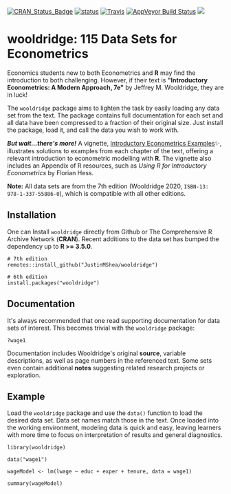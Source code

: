 

[![CRAN_Status_Badge](https://www.r-pkg.org/badges/version/wooldridge)](https://cran.r-project.org/package=wooldridge)
[![status](https://tinyverse.netlify.com/badge/wooldridge)](https://CRAN.R-project.org/package=wooldridge)
[![Travis](https://travis-ci.org/JustinMShea/wooldridge.svg?branch=master)](https://travis-ci.org/JustinMShea/wooldridge) [![AppVeyor Build Status](https://ci.appveyor.com/api/projects/status/github/JustinMShea/wooldridge?branch=master&svg=true)](https://ci.appveyor.com/project/JustinMShea/wooldridge)   [![](https://cranlogs.r-pkg.org/badges/wooldridge)](https://CRAN.R-project.org/package=wooldridge)

# wooldridge: 115 Data Sets for Econometrics 

Economics students new to both Econometrics and **R** may find the introduction to both challenging. However, if their text is **"Introductory Econometrics: A Modern Approach, 7e"** by Jeffrey M. Wooldridge, they are in luck!

The `wooldridge` package aims to lighten the task by easily loading any data set from the text. The package contains full documentation for each set and all data have been compressed to a fraction of their original size. Just install the package, load it, and call the data you wish to work with.

_**But wait...there's more!**_ A vignette, [Introductory Econometrics Examples](https://justinmshea.github.io/wooldridge/articles/Introductory-Econometrics-Examples.html):sparkles:, illustrates solutions to examples from each chapter of the text, offering a relevant introduction to econometric modelling with **R**. The vignette also includes an Appendix of R resources, such as *Using R for Introductory Econometrics* by Florian Hess.

**Note:** All data sets are from the 7th edition (Wooldridge 2020, `ISBN-13: 978-1-337-55886-0`), which is compatible with all other editions.


## Installation

One can Install `wooldridge` directly from Github or The Comprehensive R Archive Network (**CRAN**). Recent additions to the data set has bumped the dependency up to **R >= 3.5.0**.

```{r}
# 7th edition
remotes::install_github("JustinMShea/wooldridge")
```

```{r}
# 6th edition
install.packages("wooldridge")
```
## Documentation 

It's always recommended that one read supporting documentation for data sets of interest. This becomes trivial with the `wooldridge` package:

```{r}
?wage1
```

Documentation includes Wooldridge's original **source**, variable descriptions, as well as page numbers in the referenced text. Some sets even contain additional **notes** suggesting related research projects or exploration.

## Example

Load the `wooldridge` package and use the `data()` function to load the desired data set. Data set names match those in the text. Once loaded into the working environment, modeling data is quick and easy, leaving learners with more time to focus on interpretation of results and general diagnostics.

```{r}
library(wooldridge)

data("wage1")

wageModel <- lm(lwage ~ educ + exper + tenure, data = wage1)

summary(wageModel)
```




